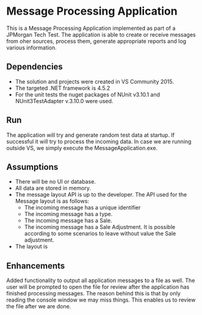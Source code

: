# Message Processing Application

This is a Message Processing Application implemented as part of a JPMorgan Tech Test.
The application is able to create or receive messages from oher sources, process them, generate appropriate reports and log various information.

## Dependencies
- The solution and projects were created in VS Community 2015.
- The targeted .NET framework is 4.5.2
- For the unit tests the nuget packages of NUnit v3.10.1 and NUnit3TestAdapter v.3.10.0 were used.

## Run
The application will try and generate random test data at startup. If successful it will try to process the incoming data. In case we are running outside VS, we simply execute the MessageApplication.exe.

## Assumptions
- There will be no UI or database.
- All data are stored in memory.
- The message layout API is up to the developer. The API used for the Message layout is as follows:
  - The incoming message has a unique identifier
  - The incoming message has a type.
  - The incoming message has a Sale.
  - The incoming message has a Sale Adjustment.
It is possible according to some scenarios to leave without value the Sale adjustment.
- The layout is 

## Enhancements
Added functionality to output all application messages to a file as well. The user will be prompted to open the file for review after the application has finished processing messages. The reason behind this is that by only reading the console window we may miss things. This enables us to review the file after we are done.

